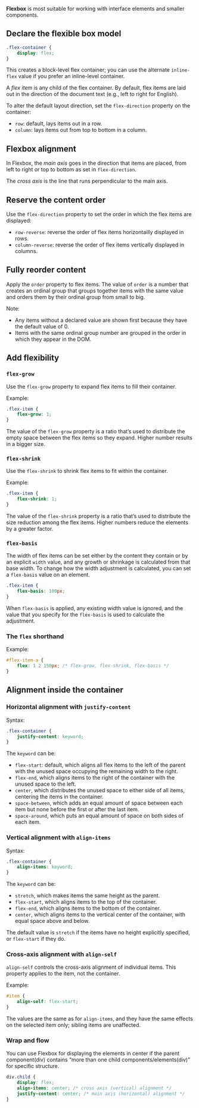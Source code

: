 **Flexbox** is most suitable for working with interface elements and smaller components.

## Declare the flexible box model

```css
.flex-container {
	display: flex;
}
```

This creates a block-level flex container; you can use the alternate `inline-flex` value if you prefer an inline-level container.

A *flex item* is any child of the flex container. By default, flex items are laid out in the direction of the document text (e.g., left to right for English). 

To alter the default layout direction, set the `flex-direction` property on the container:

- `row`: default, lays items out in a row.
- `column`: lays items out from top to bottom in a column. 

## Flexbox alignment

In Flexbox, the *main axis* goes in the direction that items are placed, from left to right or top to bottom as set in `flex-direction`.

The *cross axis* is the line that runs perpendicular to the main axis.

## Reserve the content order

Use the `flex-direction` property to set the order in which the flex items are displayed:

- `row-reverse`: reverse the order of flex items horizontailly displayed in rows.
- `column-reverse`: reverse the order of flex items vertically displayed in columns.

## Fully reorder content

Apply the `order` property to flex items. The value of `order` is a number that creates an ordinal group that groups together items with the same value and orders them by their ordinal group from small to big. 

Note:

- Any items without a declared value are shown first because they have the default value of 0.
- Items with the same ordinal group number are grouped in the order in which they appear in the DOM.

## Add flexibility

### `flex-grow`

Use the `flex-grow` property to expand flex items to fill their container.

Example:

```css
.flex-item {
	flex-grow: 1;
}
```

The value of the `flex-grow` property is a ratio that’s used to distribute the empty space between the flex items so they expand. Higher number results in a bigger size.

### `flex-shrink`

Use the `flex-shrink` to shrink flex items to fit within the container.

Example:

```css
.flex-item {
	flex-shrink: 1;
}
```

The value of the `flex-shrink` property is a ratio that’s used to distribute the size reduction among the flex items. Higher numbers reduce the elements by a greater factor.

### `flex-basis`

The width of flex items can be set either by the content they contain or by an explicit `width` value, and any growth or shrinkage is calculated from that base width. To change how the width adjustment is calculated, you can set a `flex-basis` value on an element.

```css
.flex-item {
	flex-basis: 100px;
}
```

When `flex-basis` is applied, any existing width value is ignored, and the value that you specify for the `flex-basis` is used to calculate the adjustment.

### The `flex` shorthand

Example:

```css
#flex-item-a {
	flex: 1 2 150px; /* flex-grow, flex-shrink, flex-basis */
}
```

## Alignment inside the container

### Horizontal alignment with `justify-content`

Syntax:

```css
.flex-container {
	justify-content: keyword;
}
```

The `keyword` can be:

- `flex-start`: default, which aligns all flex items to the left of the parent with the unused space occupying the remaining width to the right.
- `flex-end`, which aligns items to the right of the container with the unused space to the left.
- `center`, which distributes the unused space to either side of all items, centering the items in the container.
- `space-between`, which adds an equal amount of space between each item but none before the first or after the last item.
- `space-around`, which puts an equal amount of space on both sides of each item.

### Vertical alignment with `align-items`

Syntax:

```css
.flex-container {
	align-items: keyword;
}
```

The `keyword` can be:

- `stretch`, which makes items the same height as the parent.
- `flex-start`, which aligns items to the top of the container.
- `flex-end`, which aligns items to the bottom of the container.
- `center`, which aligns items to the vertical center of the container, with equal space above and below.

The default value is `stretch` if the items have no height explicitly specified, or `flex-start` if they do.

### Cross-axis alignment with `align-self`

`align-self` controls the cross-axis alignment of individual items. This property applies to the item, not the container.

Example:

```css
#item {
	align-self: flex-start;
}
```

The values are the same as for `align-items`, and they have the same effects on the selected item only; sibling items are unaffected.

### Wrap and flow





You can use Flexbox for displaying the elements in center if the parent component(div) contains “more than one child components/elements(div)” for specific structure. 

```css
div.child {
	display: flex;
	align-items: center; /* cross axis (vertical) alignment */
	justify-content: center; /* main axis (horizontal) alignment */
}
```
